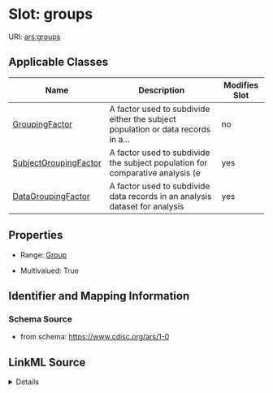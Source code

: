 # Slot: groups

URI: [ars:groups](https://www.cdisc.org/ars/1-0/groups)



<!-- no inheritance hierarchy -->




## Applicable Classes

| Name | Description | Modifies Slot |
| --- | --- | --- |
[GroupingFactor](GroupingFactor.md) | A factor used to subdivide either the subject population or data records in a... |  no  |
[SubjectGroupingFactor](SubjectGroupingFactor.md) | A factor used to subdivide the subject population for comparative analysis (e |  yes  |
[DataGroupingFactor](DataGroupingFactor.md) | A factor used to subdivide data records in an analysis dataset for analysis |  yes  |







## Properties

* Range: [Group](Group.md)

* Multivalued: True





## Identifier and Mapping Information







### Schema Source


* from schema: https://www.cdisc.org/ars/1-0




## LinkML Source

<details>
```yaml
name: groups
from_schema: https://www.cdisc.org/ars/1-0
rank: 1000
multivalued: true
list_elements_ordered: true
alias: groups
domain_of:
- GroupingFactor
range: Group
inlined: true
inlined_as_list: true

```
</details>